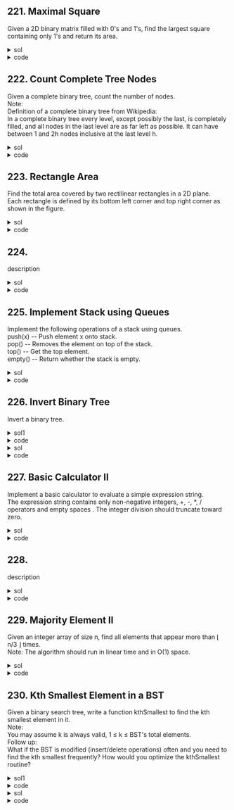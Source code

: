 ## 221. Maximal Square
Given a 2D binary matrix filled with 0's and 1's, find the largest square containing only 1's and return its area.   

<details><summary>sol</summary>
<p>

#### DP, time=O(mn), space=O(1). dp[i][j] = min(dp[i-1][j-1], dp[i][j-1], dp[i-1][j]) + 1. 

</p></details>

<details><summary>code</summary>
<p>

```python
class Solution(object):
    def maximalSquare(self, matrix):
        """
        :type matrix: List[List[str]]
        :rtype: int
        """
        if not matrix:
            return 0
        res = 0
        m, n = len(matrix[0]), len(matrix)
        for y in range(n):
            for x in range(m):
                matrix[y][x] = int(matrix[y][x])
                if matrix[y][x] and y and x:
                    matrix[y][x] = min(matrix[y-1][x], matrix[y][x-1], matrix[y-1][x-1]) + 1
                res = max(res, matrix[y][x] ** 2)
        return res

```
</p></details>

## 222. Count Complete Tree Nodes
Given a complete binary tree, count the number of nodes.  
Note:  
Definition of a complete binary tree from Wikipedia:  
In a complete binary tree every level, except possibly the last, is completely filled, and all nodes in the last level are as far left as possible. It can have between 1 and 2h nodes inclusive at the last level h.  

<details><summary>sol</summary>
<p>

#### recursion, time=O(logn * logn), space=O(logn). For each root, check the height of left subtree and right. If have the same height -> ends at right subtree.

</p></details>

<details><summary>code</summary>
<p>

```python
def countNodes(self, root):
        """
        :type root: TreeNode
        :rtype: int
        """
        def getHeight(node):
            if not node:
                return -1
            return 1 + getHeight(node.left)
        if not root:
            return 0
        h = getHeight(root)
        if h == -1:
            return 0
        if getHeight(root.left) == getHeight(root.right):
            return 2**h + self.countNodes(root.right)
        else:
            return 2**(h-1) + self.countNodes(root.left)

```
</p></details>

## 223. Rectangle Area
Find the total area covered by two rectilinear rectangles in a 2D plane.  
Each rectangle is defined by its bottom left corner and top right corner as shown in the figure.  

<details><summary>sol</summary>
<p>

#### overlapped area = overlap_x * overlap_y. time=O(1), space=O(1). minRight-maxLeft, minTop-maxBottom

</p></details>

<details><summary>code</summary>
<p>

```python
class Solution(object):
    def computeArea(self, A, B, C, D, E, F, G, H):
        """
        :type A: int
        :type B: int
        :type C: int
        :type D: int
        :type E: int
        :type F: int
        :type G: int
        :type H: int
        :rtype: int
        """
        rec1 = abs((C-A) * (D-B))
        rec2 = abs((G-E) * (H-F))
        x_overlap = min(C, G) - max(A, E)
        y_overlap = min(D, H) - max(B, F)
        if x_overlap<=0 or y_overlap<=0:
            return rec1+rec2
        return rec1 + rec2 - (x_overlap * y_overlap)

```
</p></details>

## 224. 
description

<details><summary>sol</summary>
<p>

#### hint

</p></details>

<details><summary>code</summary>
<p>

```python
code
```
</p></details>

## 225. Implement Stack using Queues
Implement the following operations of a stack using queues.  
push(x) -- Push element x onto stack.  
pop() -- Removes the element on top of the stack.  
top() -- Get the top element.  
empty() -- Return whether the stack is empty.  

<details><summary>sol</summary>
<p>

#### Use two queues. When popping, pop all of the elements except the last to the other queue. push : O(1), pop: time=O(n) space=O(n)

</p></details>

<details><summary>code</summary>
<p>

```python
class MyStack(object):

    def __init__(self):
        """
        Initialize your data structure here.
        """
        self.stack = []
        self.topElement = 0
        

    def push(self, x):
        """
        Push element x onto stack.
        :type x: int
        :rtype: None
        """
        self.stack.append(x)
        self.topElement = x
        

    def pop(self):
        """
        Removes the element on top of the stack and returns that element.
        :rtype: int
        """
        newStack = []
        while len(self.stack) > 1:
            self.topElement = self.stack.pop(0)
            newStack.append(self.topElement)
        tmp = self.stack[0]
        self.stack = newStack
        return tmp
        

    def top(self):
        """
        Get the top element.
        :rtype: int
        """
        return self.topElement
        

    def empty(self):
        """
        Returns whether the stack is empty.
        :rtype: bool
        """
        return len(self.stack) == 0

```
</p></details>

## 226. Invert Binary Tree
Invert a binary tree.  

<details><summary>sol1</summary>
<p>

#### recursive, time=O(n), space=O(h)=O(n) due to recursion

</p></details>

<details><summary>code</summary>
<p>

```python
class Solution(object):
    def invertTree(self, root):
        """
        :type root: TreeNode
        :rtype: TreeNode
        """
        if not root:
            return None
        # WA : root.left = self.invertTree(root.right), root.right = self.invertTree(root.left)
        l = self.invertTree(root.right)
        r = self.invertTree(root.left)
        root.left, root.right = l, r
        return root
```
</p></details>

<details><summary>sol</summary>
<p>

#### iterative, time=O(n), space=O(n/2) = O(n) (last level worst case) 

</p></details>

<details><summary>code</summary>
<p>

```python
    def invertTree2(self, root):
        node = root
        queue = [node]
        while queue:
            node = queue.pop(0)
            node.left, node.right = node.right, node.left
            if node.left:
                queue.append(node.left)
            if node.right:
                queue.append(node.right)
        return root
```
</p></details>

## 227. Basic Calculator II
Implement a basic calculator to evaluate a simple expression string.  
The expression string contains only non-negative integers, +, -, *, / operators and empty spaces . The integer division should truncate toward zero.  

<details><summary>sol</summary>
<p>

#### use a stack to store the numbers, the operands will affect the stored number (ex. pushing -num for '-'). be careful with division of negative number. time=O(n), space=O(n)

</p></details>

<details><summary>code</summary>
<p>

```python
class Solution:
    def calculate(self, s: str) -> int:
        if not s:
            return 0
        stack = []
        num = 0
        sign = '+'
        for i, ch in enumerate(s):
            if ch.isnumeric():
                num = num * 10 + int(ch)
            if ch in ['+', '-', '*', '/'] or i == len(s)-1:
                if sign == '+':
                    stack.append(num)
                elif sign == '-':
                    stack.append(-num)
                elif sign == '*':
                    stack.append(stack.pop() * num)
                elif sign == '/':
                    # notice : handle negative
                    # python3 version :
                    stack.append(int(stack.pop() / num))
                    # python2 version :
                    stack.append(int(stack.pop() / float(num)))
                sign = ch
                num = 0
        return sum(stack)
```
</p></details>

## 228. 
description

<details><summary>sol</summary>
<p>

#### hint

</p></details>

<details><summary>code</summary>
<p>

```python
code
```
</p></details>

## 229. Majority Element II
Given an integer array of size n, find all elements that appear more than ⌊ n/3 ⌋ times.  
Note: The algorithm should run in linear time and in O(1) space.  

<details><summary>sol</summary>
<p>

#### [Boyer Moore Algorithm] (https://gregable.com/2013/10/majority-vote-algorithm-find-majority.html). space=O(1), time=O(n). Idea : at most 2 candidates, first round find the candidates, second round validate their votes

</p></details>

<details><summary>code</summary>
<p>

```python
class Solution:
    def majorityElement(self, nums: List[int]) -> List[int]:
        if not nums:
            return []
        cand1, cand2 = nums[0], nums[0]
        count1, count2 = 0, 0
        # find the majority candidates
        for num in nums:
            if num == cand1:
                count1 += 1
            elif num == cand2:
                count2 += 1
            elif count1 == 0:
                cand1, count1 = num, 1
            elif count2 == 0:
                cand2, count2 = num, 1
            else:
                count1, count2 = count1 - 1, count2 - 1
        res = []
        # validate candidates
        count1, count2 = 0, 0
        for num in nums:
            if num == cand1:
                count1 += 1
            elif num == cand2:
                count2 += 1
        if count1 > len(nums) // 3:
            res.append(cand1)
        if count2 > len(nums) // 3:
            res.append(cand2)
        return res

```
</p></details>

## 230. Kth Smallest Element in a BST
Given a binary search tree, write a function kthSmallest to find the kth smallest element in it.  
Note:  
You may assume k is always valid, 1 ≤ k ≤ BST's total elements.  
Follow up:  
What if the BST is modified (insert/delete operations) often and you need to find the kth smallest frequently? How would you optimize the kthSmallest routine?  

<details><summary>sol1</summary>
<p>

#### dfs - space=O(n), time=O(n). Return the sorted list in recursion.

</p></details>

<details><summary>code</summary>
<p>

```python
class Solution:
    def kthSmallest(self, root: TreeNode, k: int) -> int:
        # recursive, time=O(n), space=O(n)
        def dfs(node: TreeNode):
            if not node:
                return []
            return dfs(node.left) + [node.val] + dfs(node.right)
        return dfs(root)[k-1]
```
</p></details>

<details><summary>sol</summary>
<p>

#### bfs - space=O(h+k), time=O(h+k). While root, append to stack and go left. Pop last one as new root. Go to root's right for the next iteration. 

</p></details>

<details><summary>code</summary>
<p>

```python
    def kthSmallest2(self, root: TreeNode, k: int) -> int:
        # iterative, time=O(h+k), space=O(h+k)
        stack = []
        while True:
            while root:
                stack.append(root)
                root = root.left
            root = stack.pop()
            k -= 1
            if k == 0:
                return root.val
            root = root.right
```
</p></details>
